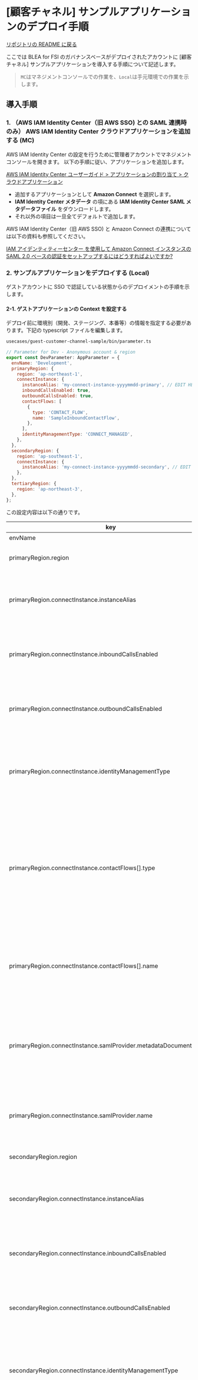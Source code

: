 # [顧客チャネル] サンプルアプリケーションのデプロイ手順

[リポジトリの README に戻る](../../README.md)

ここでは BLEA for FSI のガバナンスベースがデプロイされたアカウントに [顧客チャネル] サンプルアプリケーションを導入する手順について記述します。

> `MC`はマネジメントコンソールでの作業を、`Local`は手元環境での作業を示します。

## 導入手順

### 1. （AWS IAM Identity Center（旧 AWS SSO) との SAML 連携時のみ） AWS IAM Identity Center クラウドアプリケーションを追加する (MC)

AWS IAM Identity Center の設定を行うために管理者アカウントでマネジメントコンソールを開きます。
以下の手順に従い、アプリケーションを追加します。

[AWS IAM Identity Center ユーザーガイド > アプリケーションの割り当て > クラウドアプリケーション](https://docs.aws.amazon.com/ja_jp/singlesignon/latest/userguide/saasapps.html#saasapps-addconfigapp)

- 追加するアプリケーションとして **Amazon Connect** を選択します。
- **IAM Identity Center メタデータ** の項にある **IAM Identity Center SAML メタデータファイル** をダウンロードします。
- それ以外の項目は一旦全てデフォルトで追加します。

AWS IAM Identity Center（旧 AWS SSO) と Amazon Connect の連携については以下の資料も参照してください。

[IAM アイデンティティーセンター を使用して Amazon Connect インスタンスの SAML 2.0 ベースの認証をセットアップするにはどうすればよいですか?](https://aws.amazon.com/jp/premiumsupport/knowledge-center/connect-saml-2-authentication-aws-sso/)

### 2. サンプルアプリケーションをデプロイする (Local)

ゲストアカウントに SSO で認証している状態からのデプロイメントの手順を示します。

#### 2-1. ゲストアプリケーションの Context を設定する

デプロイ前に環境別（開発、ステージング、本番等）の情報を指定する必要があります。下記の typescript ファイルを編集します。

```sh
usecases/guest-customer-channel-sample/bin/parameter.ts
```

```js
// Parameter for Dev - Anonymous account & region
export const DevParameter: AppParameter = {
  envName: 'Development',
  primaryRegion: {
    region: 'ap-northeast-1',
    connectInstance: {
      instanceAlias: 'my-connect-instance-yyyymmdd-primary', // EDIT HERE: instance alias must be unique, up to 45 characters
      inboundCallsEnabled: true,
      outboundCallsEnabled: true,
      contactFlows: [
        {
          type: 'CONTACT_FLOW',
          name: 'SampleInboundContactFlow',
        },
      ],
      identityManagementType: 'CONNECT_MANAGED',
    },
  },
  secondaryRegion: {
    region: 'ap-southeast-1',
    connectInstance: {
      instanceAlias: 'my-connect-instance-yyyymmdd-secondary', // EDIT HERE: instance alias must be unique, up to 45 characters
    },
  },
  tertiaryRegion: {
    region: 'ap-northeast-3',
  },
};
```

この設定内容は以下の通りです。

| key                                                               | value                                                                                                                                                                                                                                                                                    |
| ----------------------------------------------------------------- | ---------------------------------------------------------------------------------------------------------------------------------------------------------------------------------------------------------------------------------------------------------------------------------------- |
| envName                                                           | 環境名                                                                                                                                                                                                                                                                                   |
| primaryRegion.region                                              | プライマリリージョン用スタックをデプロイするリージョン                                                                                                                                                                                                                                   |
| primaryRegion.connectInstance.instanceAlias                       | プライマリリージョン用スタックの Amazon Connect インスタンス名(4 文字以上、45 文字以内でユニークな名前を指定する)                                                                                                                                                                        |
| primaryRegion.connectInstance.inboundCallsEnabled                 | プライマリリージョン用スタックの Amazon Connect インスタンスでインバウンド通話を許可するフラグ (`true` または `false`)                                                                                                                                                                   |
| primaryRegion.connectInstance.outboundCallsEnabled                | プライマリリージョン用スタックの Amazon Connect インスタンスでアウトバウンド通話を許可するフラグ (`true` または `false`)                                                                                                                                                                 |
| primaryRegion.connectInstance.identityManagementType              | プライマリリージョン用スタックの Amazon Connect インスタンスにおける ID 管理方式の指定 (`"CONNECT_MANAGED"`, `"SAML"`, `"EXISTING_DIRECTORY"` のいずれか)                                                                                                                                |
| primaryRegion.connectInstance.contactFlows[].type                 | プライマリリージョン用スタックの Amazon Connect インスタンスに追加するコンタクトフローの種別 (`"CONTACT_FLOW"`, `"CUSTOMER_QUEUE"`, `"CUSTOMER_HOLD"`, `"CUSTOMER_WHISPER"`, `"AGENT_HOLD"`, `"AGENT_WHISPER"`, `"OUTBOUND_WHISPER"`, `"AGENT_TRANSFER"`, `"QUEUE_TRANSFER"` のいずれか) |
| primaryRegion.connectInstance.contactFlows[].name                 | プライマリリージョン用スタックの Amazon Connect インスタンスに追加するコンタクトフローの名前 <br> `asset/`にある JSON ファイルがリソースとして使われます。                                                                                                                               |
| primaryRegion.connectInstance.samlProvider.metadataDocumentPath   | (`identityManagementType` が `"SAML"` の場合) プライマリリージョン用スタックの Amazon Connect インスタンスが使用する SAML 連携時のメタデータのパス （`/usecases/guest-customer-channel-sample` からの相対パス）                                                                          |
| primaryRegion.connectInstance.samlProvider.name                   | (`identityManagementType` が `"SAML"` の場合) プライマリリージョン用スタックの Amazon Connect インスタンスの SAML Provider の名前                                                                                                                                                        |
| secondaryRegion.region                                            | セカンダリリージョン用スタックをデプロイするリージョン                                                                                                                                                                                                                                   |
| secondaryRegion.connectInstance.instanceAlias                     | セカンダリリージョン用スタックの Amazon Connect インスタンス名(4 文字以上、45 文字以内でユニークな名前を指定する)                                                                                                                                                                        |
| secondaryRegion.connectInstance.inboundCallsEnabled               | セカンダリリージョン用スタックの Amazon Connect インスタンスでインバウンド通話を許可するフラグ (`true` または `false`)                                                                                                                                                                   |
| secondaryRegion.connectInstance.outboundCallsEnabled              | セカンダリリージョン用スタックの Amazon Connect インスタンスでアウトバウンド通話を許可するフラグ (`true` または `false`)                                                                                                                                                                 |
| secondaryRegion.connectInstance.identityManagementType            | セカンダリリージョン用スタックの Amazon Connect インスタンスにおける ID 管理方式の指定 (`"CONNECT_MANAGED"`, `"SAML"`, `"EXISTING_DIRECTORY"` のいずれか)                                                                                                                                |
| secondaryRegion.connectInstance.contactFlows[].type               | セカンダリリージョン用スタックの Amazon Connect インスタンスに追加するコンタクトフローの種別 (`"CONTACT_FLOW"`, `"CUSTOMER_QUEUE"`, `"CUSTOMER_HOLD"`, `"CUSTOMER_WHISPER"`, `"AGENT_HOLD"`, `"AGENT_WHISPER"`, `"OUTBOUND_WHISPER"`, `"AGENT_TRANSFER"`, `"QUEUE_TRANSFER"` のいずれか) |
| secondaryRegion.connectInstance.contactFlows[].name               | セカンダリリージョン用スタックの Amazon Connect インスタンスに追加するコンタクトフローの名前 <br> `asset/`にある JSON ファイルがリソースとして使われます。                                                                                                                               |
| secondaryRegion.connectInstance.samlProvider.metadataDocumentPath | (`identityManagementType` が `"SAML"` の場合) セカンダリリージョン用スタックの Amazon Connect インスタンスが使用する SAML 連携時のメタデータのパス （`/usecases/guest-customer-channel-sample` からの相対パス）                                                                          |
| secondaryRegion.connectInstance.samlProvider.name                 | (`identityManagementType` が `"SAML"` の場合) セカンダリリージョン用スタックの Amazon Connect インスタンスの SAML Provider の名前                                                                                                                                                        |
| tertiaryRegion.region                                             | ターシャリリージョン用スタックをデプロイするリージョン                                                                                                                                                                                                                                   |

SAML 連携時は `identityManagementType` の部分を以下の様に書き換えます。

```js
...
      identityManagementType: 'SAML',
      samlProvider: {
        metadataDocumentPath: '[AWS IAM Identity Center からダウンロードしたメタデータファイルへのパス]'
      }
...
```

#### 2-2. ゲストアプリケーションをデプロイする

（ログインしていない場合） AWS IAM Identity Center（旧 AWS SSO) を使ってゲストアカウントにログインします。

```sh
aws sso login --profile ct-guest-sso
```

ゲストアカウントで CDK ブートストラップを実行します（Context に指定した 3 つのリージョンでブートストラップ処理が行われます）。

```sh
cd usecases/guest-customer-channel-sample
npx cdk bootstrap --profile ct-guest-sso
```

サンプルアプリケーションをデプロイします。

```sh
npx cdk deploy  "*Development*" --profile ct-guest-sso
```

> NOTE:
>
> - `"*Development*"` はデプロイ対象の開発環境用のスタック（スタック名に`-Development-`が含まれるスタック）を実行します。環境（開発、ステージング、本番）によって変更して下さい（例 "\*Production\*" ）
> - デプロイ時に IAM ポリシーに関する変更確認をスキップするために `--require-approval never` オプションを指定しています

> NOTE:  
> デプロイ時に IAM ポリシーに関する変更確認をスキップしたい場合は  
> `--require-approval never` オプションを指定して下さい

### 3. （AWS IAM Identity Center（旧 AWS SSO) との SAML 連携時のみ） AWS IAM Identity Center クラウドアプリケーションの設定を変更する (MC)

デプロイした CDK スタックの出力結果を元に、AWS IAM Identity Center の設定を変更します。
本手順の詳細については、以下の記事も参照してください。

<https://aws.amazon.com/blogs/contact-center/enabling-federation-with-aws-single-sign-on-and-amazon-connect/>

#### 3-1. ユーザー属性のマッピングを変更する

以下の手順に従い、 Amazon Connect インスタンスのユーザー属性を AWS IAM Identity Center 属性にマッピングします。

<https://docs.aws.amazon.com/ja_jp/singlesignon/latest/userguide/mapawsssoattributestoapp.html>

| 属性                                                     | 値                                         |
| -------------------------------------------------------- | ------------------------------------------ |
| `Subject`                                                | `${user:email}`                            |
| `https://aws.amazon.com/SAML/Attributes/RoleSessionName` | `${user:email}`                            |
| `https://aws.amazon.com/SAML/Attributes/Role`            | `[IAMロールのARN],[SAMLプロバイダーのARN]` |

例えば、CDK スタックのデプロイ時に以下の出力が得られたと仮定します。

```
Outputs:
BLEAFSICustomerChannelPrimaryStack.ConnectInstanceSamlProviderArn0DCAAE85 = arn:aws:iam::123456789012:saml-provider/ConnectInstanceSamlProvider-XXXXXXXXXXXX
BLEAFSICustomerChannelPrimaryStack.ConnectInstanceSamlRelayState4B7151BC = https://ap-northeast-1.console.aws.amazon.com/connect/federate/aaaaaaaa-0000-bbbb-1111-cccccccccccc
BLEAFSICustomerChannelPrimaryStack.ConnectInstanceSamlRoleArnD5AF7EEB = arn:aws:iam::123456789012:role/BLEAFSICustomerChannelPri-ConnectInstanceSamlRole2-YYYYYYYYYYYY
```

この際、 `https://aws.amazon.com/SAML/Attributes/Role` の項目には `arn:aws:iam::123456789012:role/BLEAFSICustomerChannelPri-ConnectInstanceSamlRole2-YYYYYYYYYYYY,arn:aws:iam::123456789012:saml-provider/ConnectInstanceSamlProvider-XXXXXXXXXXXX` と指定します。

#### 3-2. リレーステートを変更する

クラウドアプリケーションの画面で、右上の **アクション** を選択し、 **設定の編集** を選択します。
**アプリケーションのプロパティ** の項目から **リレー状態** を変更します。
上のスタックの出力においては、 `https://ap-northeast-1.console.aws.amazon.com/connect/federate/aaaaaaaa-0000-bbbb-1111-cccccccccccc` をリレーステートとして指定します。

### 4. (オプション) Amazon Connect インスタンスにアクセスして動作確認する (MC)

マネジメントコンソールから Amazon Connect インスタンスを表示して動作確認を行います。

#### 4-1. （AWS IAM Identity Center（旧 AWS SSO) との SAML 連携時のみ）ユーザーを追加して動作確認する

まず、以下の手順に基づいて、AWS IAM Identity Center 上でユーザーを作成します。

<https://docs.aws.amazon.com/ja_jp/singlesignon/latest/userguide/addusers.html>

次に、以下の手順に基づいて、AWS IAM Identity Center クラウドアプリケーションに割り当てます。

<https://docs.aws.amazon.com/ja_jp/singlesignon/latest/userguide/assignuserstoapp.html>

Amazon Connect コンソールを開き、同じくユーザーを追加します。この際、AWS IAM Identity Center（旧 AWS SSO) 側で追加したメールアドレスと同様のメールアドレスでユーザーを追加します。

<https://docs.aws.amazon.com/ja_jp/connect/latest/adminguide/user-management.html#add-a-user>

AWS IAM Identity Center のポータル画面から追加したユーザーでログインし、Amazon Connect コンソールに正常にログインできることを確認します。

以上でサンプルアプリケーションのデプロイは完了です。
